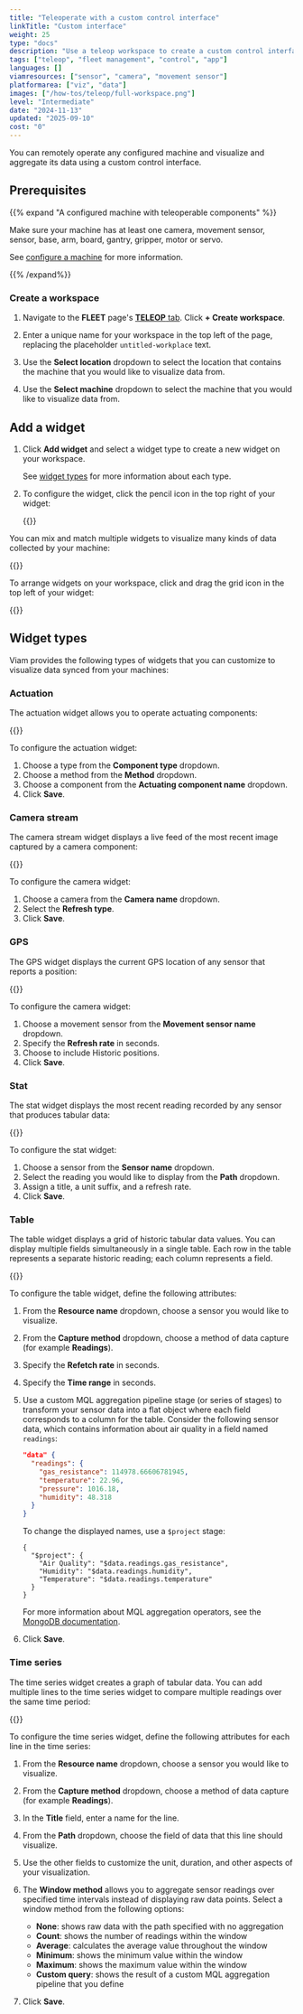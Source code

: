 ```yaml
---
title: "Teleoperate with a custom control interface"
linkTitle: "Custom interface"
weight: 25
type: "docs"
description: "Use a teleop workspace to create a custom control interface for operating a machine or visualizing and aggregating its data."
tags: ["teleop", "fleet management", "control", "app"]
languages: []
viamresources: ["sensor", "camera", "movement sensor"]
platformarea: ["viz", "data"]
images: ["/how-tos/teleop/full-workspace.png"]
level: "Intermediate"
date: "2024-11-13"
updated: "2025-09-10"
cost: "0"
---
```


You can remotely operate any configured machine and visualize and aggregate its data using a custom control interface.

## Prerequisites

{{% expand "A configured machine with teleoperable components" %}}

Make sure your machine has at least one camera, movement sensor, sensor, base, arm, board, gantry, gripper, motor or servo.

See [configure a machine](/operate/modules/configure-modules/) for more information.

{{% /expand%}}

### Create a workspace

1. Navigate to the **FLEET** page's [**TELEOP** tab](https://app.viam.com/teleop).
   Click **+ Create workspace**.

1. Enter a unique name for your workspace in the top left of the page, replacing the placeholder `untitled-workplace` text.

1. Use the **Select location** dropdown to select the location that contains the machine that you would like to visualize data from.

1. Use the **Select machine** dropdown to select the machine that you would like to visualize data from.

## Add a widget

1. Click **Add widget** and select a widget type to create a new widget on your workspace.

   See [widget types](/manage/troubleshoot/teleoperate/custom-interface/#widget-types) for more information about each type.

1. To configure the widget, click the pencil icon in the top right of your widget:

   {{<imgproc src="/services/data/visualize-widget-configure.png" alt="Click the pencil icon to configure your widget." style="width:500px" resize="1200x" class="imgzoom fill shadow" >}}

You can mix and match multiple widgets to visualize many kinds of data collected by your machine:

{{<imgproc src="/services/data/visualize-workspace.png" resize="1200x" style="width: 700px" class="fill imgzoom shadow" declaredimensions=true alt="Workspace containing.">}}

To arrange widgets on your workspace, click and drag the grid icon in the top left of your widget:

{{<imgproc src="/services/data/visualize-widget-move.png" alt="Click the grid icon to move a widget." style="width:500px" resize="1200x" class="imgzoom fill shadow" >}}

## Widget types

Viam provides the following types of widgets that you can customize to visualize data synced from your machines:

### Actuation

The actuation widget allows you to operate actuating components:

{{<imgproc src="/services/data/visualize-widget-actuation.png" resize="800x" style="width: 500px" class="fill imgzoom shadow" declaredimensions=true alt="An actuation widget displaying servo controls.">}}

To configure the actuation widget:

1. Choose a type from the **Component type** dropdown.
1. Choose a method from the **Method** dropdown.
1. Choose a component from the **Actuating component name** dropdown.
1. Click **Save**.

### Camera stream

The camera stream widget displays a live feed of the most recent image captured by a camera component:

{{<imgproc src="/services/data/visualize-widget-camera.png" resize="800x" style="width: 500px" class="fill imgzoom shadow" declaredimensions=true alt="A camera widget displaying a live camera feed.">}}

To configure the camera widget:

1. Choose a camera from the **Camera name** dropdown.
1. Select the **Refresh type**.
1. Click **Save**.

### GPS

The GPS widget displays the current GPS location of any sensor that reports a position:

{{<imgproc src="/services/data/visualize-widget-gps.png" resize="800x" style="width: 500px" class="fill imgzoom shadow" declaredimensions=true alt="A GPS widget displaying a live location.">}}

To configure the camera widget:

1. Choose a movement sensor from the **Movement sensor name** dropdown.
1. Specify the **Refresh rate** in seconds.
1. Choose to include Historic positions.
1. Click **Save**.

### Stat

The stat widget displays the most recent reading recorded by any sensor that produces tabular data:

{{<imgproc src="/services/data/visualize-widget-stat.png" resize="800x" style="width: 500px" class="fill imgzoom shadow" declaredimensions=true alt="A stat widget displaying a live sensor reading.">}}

To configure the stat widget:

1. Choose a sensor from the **Sensor name** dropdown.
1. Select the reading you would like to display from the **Path** dropdown.
1. Assign a title, a unit suffix, and a refresh rate.
1. Click **Save**.

### Table

The table widget displays a grid of historic tabular data values. You can display multiple fields simultaneously in a single table.
Each row in the table represents a separate historic reading; each column represents a field.

{{<imgproc src="/services/data/visualize-widget-table.png" resize="800x" style="width: 500px" class="fill imgzoom shadow" declaredimensions=true alt="A table widget displaying a grid of sensor readings.">}}

To configure the table widget, define the following attributes:

1. From the **Resource name** dropdown, choose a sensor you would like to visualize.
1. From the **Capture method** dropdown, choose a method of data capture (for example **Readings**).
1. Specify the **Refetch rate** in seconds.
1. Specify the **Time range** in seconds.

1. Use a custom MQL aggregation pipeline stage (or series of stages) to transform your sensor data into a flat object where each field corresponds to a column for the table.
   Consider the following sensor data, which contains information about air quality in a field named `readings`:

   ```json
   "data" {
     "readings": {
       "gas_resistance": 114978.66606781945,
       "temperature": 22.96,
       "pressure": 1016.18,
       "humidity": 48.318
     }
   }
   ```

   To change the displayed names, use a `$project` stage:

   ```mql
   {
     "$project": {
       "Air Quality": "$data.readings.gas_resistance",
       "Humidity": "$data.readings.humidity",
       "Temperature": "$data.readings.temperature"
     }
   }
   ```

   For more information about MQL aggregation operators, see the [MongoDB documentation](https://www.mongodb.com/docs/manual/reference/operator/aggregation/).

1. Click **Save**.

### Time series

The time series widget creates a graph of tabular data. You can add multiple lines to the time series widget to compare multiple readings over the same time period:

{{<imgproc src="/services/data/visualize-widget-time-series.png" resize="1000x" style="width: 500px" class="fill imgzoom shadow" declaredimensions=true alt="A time series widget displaying a live graph of sensor data over time.">}}

To configure the time series widget, define the following attributes for each line in the time series:

1. From the **Resource name** dropdown, choose a sensor you would like to visualize.
1. From the **Capture method** dropdown, choose a method of data capture (for example **Readings**).
1. In the **Title** field, enter a name for the line.
1. From the **Path** dropdown, choose the field of data that this line should visualize.

1. Use the other fields to customize the unit, duration, and other aspects of your visualization.

1. The **Window method** allows you to aggregate sensor readings over specified time intervals instead of displaying raw data points.
   Select a window method from the following options:

   - **None**: shows raw data with the path specified with no aggregation
   - **Count**: shows the number of readings within the window
   - **Average**: calculates the average value throughout the window
   - **Minimum**: shows the minimum value within the window
   - **Maximum**: shows the maximum value within the window
   - **Custom query**: shows the result of a custom MQL aggregation pipeline that you define

1. Click **Save**.
